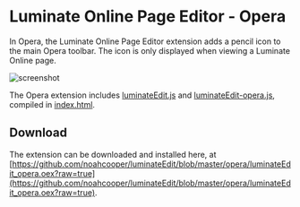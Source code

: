 Luminate Online Page Editor - Opera
===================================

In Opera, the Luminate Online Page Editor extension adds a pencil icon to the main Opera toolbar. The icon is only displayed when viewing a Luminate Online page.

![screenshot](https://raw.github.com/noahcooper/luminateEdit/master/opera/screenshot.png "Opera Screenshot")

The Opera extension includes 
[luminateEdit.js](https://github.com/noahcooper/luminateEdit/blob/master/shared/src/luminateEdit.js) and 
[luminateEdit-opera.js](https://github.com/noahcooper/luminateEdit/blob/master/opera/src/luminateEdit-opera.js), 
compiled in [index.html](https://github.com/noahcooper/luminateEdit/blob/master/opera/src/index.html).

Download
--------

The extension can be downloaded and installed here, at [https://github.com/noahcooper/luminateEdit/blob/master/opera/luminateEdit_opera.oex?raw=true](https://github.com/noahcooper/luminateEdit/blob/master/opera/luminateEdit_opera.oex?raw=true).